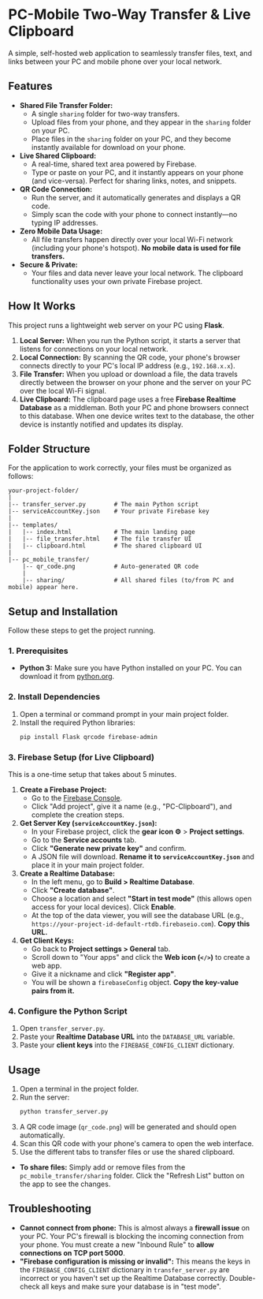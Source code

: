 # PC-Mobile Two-Way Transfer & Live Clipboard

A simple, self-hosted web application to seamlessly transfer files, text, and links between your PC and mobile phone over your local network.

## Features

* **Shared File Transfer Folder:**
    * A single `sharing` folder for two-way transfers.
    * Upload files from your phone, and they appear in the `sharing` folder on your PC.
    * Place files in the `sharing` folder on your PC, and they become instantly available for download on your phone.
* **Live Shared Clipboard:**
    * A real-time, shared text area powered by Firebase.
    * Type or paste on your PC, and it instantly appears on your phone (and vice-versa). Perfect for sharing links, notes, and snippets.
* **QR Code Connection:**
    * Run the server, and it automatically generates and displays a QR code.
    * Simply scan the code with your phone to connect instantly—no typing IP addresses.
* **Zero Mobile Data Usage:**
    * All file transfers happen directly over your local Wi-Fi network (including your phone's hotspot). **No mobile data is used for file transfers.**
* **Secure & Private:**
    * Your files and data never leave your local network. The clipboard functionality uses your own private Firebase project.

## How It Works

This project runs a lightweight web server on your PC using **Flask**.

1.  **Local Server:** When you run the Python script, it starts a server that listens for connections on your local network.
2.  **Local Connection:** By scanning the QR code, your phone's browser connects directly to your PC's local IP address (e.g., `192.168.x.x`).
3.  **File Transfer:** When you upload or download a file, the data travels directly between the browser on your phone and the server on your PC over the local Wi-Fi signal.
4.  **Live Clipboard:** The clipboard page uses a free **Firebase Realtime Database** as a middleman. Both your PC and phone browsers connect to this database. When one device writes text to the database, the other device is instantly notified and updates its display.

## Folder Structure

For the application to work correctly, your files must be organized as follows:

```
your-project-folder/
|
|-- transfer_server.py        # The main Python script
|-- serviceAccountKey.json    # Your private Firebase key
|
|-- templates/
|   |-- index.html            # The main landing page
|   |-- file_transfer.html    # The file transfer UI
|   |-- clipboard.html        # The shared clipboard UI
|
|-- pc_mobile_transfer/
    |-- qr_code.png           # Auto-generated QR code
    |
    |-- sharing/              # All shared files (to/from PC and mobile) appear here.
```

## Setup and Installation

Follow these steps to get the project running.

### 1. Prerequisites

* **Python 3:** Make sure you have Python installed on your PC. You can download it from [python.org](https://www.python.org/downloads/).

### 2. Install Dependencies

1.  Open a terminal or command prompt in your main project folder.
2.  Install the required Python libraries:
    ```bash
    pip install Flask qrcode firebase-admin
    ```

### 3. Firebase Setup (for Live Clipboard)

This is a one-time setup that takes about 5 minutes.

1.  **Create a Firebase Project:**
    * Go to the [Firebase Console](https://console.firebase.google.com/).
    * Click "Add project", give it a name (e.g., "PC-Clipboard"), and complete the creation steps.
2.  **Get Server Key (`serviceAccountKey.json`):**
    * In your Firebase project, click the **gear icon ⚙️** > **Project settings**.
    * Go to the **Service accounts** tab.
    * Click **"Generate new private key"** and confirm.
    * A JSON file will download. **Rename it to `serviceAccountKey.json`** and place it in your main project folder.
3.  **Create a Realtime Database:**
    * In the left menu, go to **Build > Realtime Database**.
    * Click **"Create database"**.
    * Choose a location and select **"Start in test mode"** (this allows open access for your local devices). Click **Enable**.
    * At the top of the data viewer, you will see the database URL (e.g., `https://your-project-id-default-rtdb.firebaseio.com`). **Copy this URL.**
4.  **Get Client Keys:**
    * Go back to **Project settings > General** tab.
    * Scroll down to "Your apps" and click the **Web icon (`</>`)** to create a web app.
    * Give it a nickname and click **"Register app"**.
    * You will be shown a `firebaseConfig` object. **Copy the key-value pairs from it.**

### 4. Configure the Python Script

1.  Open `transfer_server.py`.
2.  Paste your **Realtime Database URL** into the `DATABASE_URL` variable.
3.  Paste your **client keys** into the `FIREBASE_CONFIG_CLIENT` dictionary.

## Usage

1.  Open a terminal in the project folder.
2.  Run the server:
    ```bash
    python transfer_server.py
    ```
3.  A QR code image (`qr_code.png`) will be generated and should open automatically.
4.  Scan this QR code with your phone's camera to open the web interface.
5.  Use the different tabs to transfer files or use the shared clipboard.

* **To share files:** Simply add or remove files from the `pc_mobile_transfer/sharing` folder. Click the "Refresh List" button on the app to see the changes.

## Troubleshooting

* **Cannot connect from phone:** This is almost always a **firewall issue** on your PC. Your PC's firewall is blocking the incoming connection from your phone. You must create a new "Inbound Rule" to **allow connections on TCP port 5000**.
* **"Firebase configuration is missing or invalid":** This means the keys in the `FIREBASE_CONFIG_CLIENT` dictionary in `transfer_server.py` are incorrect or you haven't set up the Realtime Database correctly. Double-check all keys and make sure your database is in "test mode".
